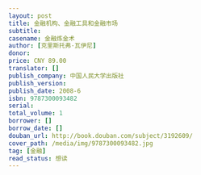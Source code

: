 ```yaml
---
layout: post
title: 金融机构、金融工具和金融市场
subtitle: 
casename: 金融炼金术
author: [克里斯托弗·瓦伊尼]
donor: 
price: CNY 89.00
translator: []
publish_company: 中国人民大学出版社
publish_version: 
publish_date: 2008-6
isbn: 9787300093482
serial: 
total_volume: 1
borrower: []
borrow_date: []
douban_url: http://book.douban.com/subject/3192609/
cover_path: /media/img/9787300093482.jpg
tag: [金融]
read_status: 想读
---
```

